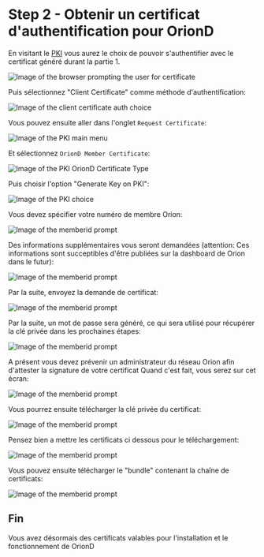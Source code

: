 # Step 2 - Obtenir un certificat d'authentification pour OrionD

En visitant le [PKI](https://pki.orionet.re/) vous aurez le choix de pouvoir s'authentifier avec le certificat généré durant la partie 1.

![Image of the browser prompting the user for certificate](./img/certificate_auth_prompt.png)

Puis sélectionnez "Client Certificate" comme méthode d'authentification:

![Image of the client certificate auth choice](./img/certificate_auth_method.png)

Vous pouvez ensuite aller dans l'onglet `Request Certificate`:

![Image of the PKI main menu](./img/pki_menu.png)

Et sélectionnez `OrionD Member Certificate`:

![Image of the PKI OrionD Certificate Type](./img/pki_oriond_certificate.png)

Puis choisir l'option "Generate Key on PKI":

![Image of the PKI choice](./img/pki_generate_pki.png)

Vous devez spécifier votre numéro de membre Orion:

![Image of the memberid prompt](./img/pki_memberid_prompt.png)

Des informations supplémentaires vous seront demandées (attention: Ces informations sont succeptibles d'être publiées sur la dashboard de Orion dans le futur):

![Image of the memberid prompt](./img/pki_user_info.png)

Par la suite, envoyez la demande de certificat:

![Image of the memberid prompt](./img/pki_submit_request.png)

Par la suite, un mot de passe sera généré, ce qui sera utilisé pour récupérer la clé privée dans les prochaines étapes:

![Image of the memberid prompt](./img/pki_password.png)

A présent vous devez prévenir un administrateur du réseau Orion afin d'attester la signature de votre certificat
Quand c'est fait, vous serez sur cet écran:

![Image of the memberid prompt](./img/pki_certificate_issued.png)

Vous pourrez ensuite télécharger la clé privée du certificat:

![Image of the memberid prompt](./img/pki_privatekey_download.png)

Pensez bien a mettre les certificats ci dessous pour le téléchargement:

![Image of the memberid prompt](./img/pki_privatekey_download_screen.png)

Vous pouvez ensuite télécharger le "bundle" contenant la chaîne de certificats:

![Image of the memberid prompt](./img/pki_download_chain.png)

## Fin

Vous avez désormais des certificats valables pour l'installation et le fonctionnement de OrionD